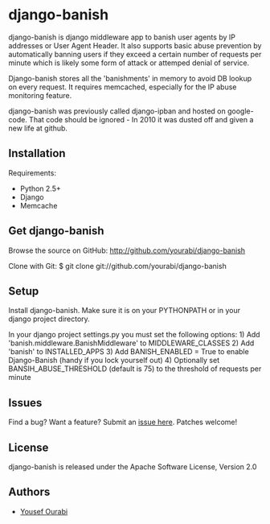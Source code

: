 django-banish
====

django-banish is django middleware app to banish user agents by IP addresses or User Agent Header. It also supports basic abuse prevention by automatically banning users if they exceed a certain number of requests per minute which is likely some form of attack or attemped denial of service.

Django-banish stores all the 'banishments' in memory to avoid DB lookup on every request. It requires memcached, especially for the IP abuse monitoring feature.

django-banish was previously called django-ipban and hosted on google-code. That code should be ignored - In 2010 it was dusted off and given a new life at github.


Installation
------------

Requirements:

* Python 2.5+
* Django
* Memcache 

Get django-banish 
--------

Browse the source on GitHub: <http://github.com/yourabi/django-banish>

Clone with Git:
    $ git clone git://github.com/yourabi/django-banish


Setup
------
Install django-banish. Make sure it is on your PYTHONPATH or in your django project directory.

In your django project settings.py you must set the following options:
    1) Add 'banish.middleware.BanishMiddleware' to MIDDLEWARE_CLASSES
    2) Add 'banish' to INSTALLED_APPS
    3) Add BANISH_ENABLED = True to enable Django-Banish (handy if you lock yourself out)
    4) Optionally set BANSIH_ABUSE_THRESHOLD (default is 75) to the threshold of requests per minute

Issues
------
Find a bug? Want a feature? Submit an [issue
here](http://github.com/yourabi/django-banish/issues). Patches welcome!

License
------
django-banish is released under the Apache Software License, Version 2.0


Authors
-------
 * [Yousef Ourabi][1]


 [1]: http://github.com/yourabi
